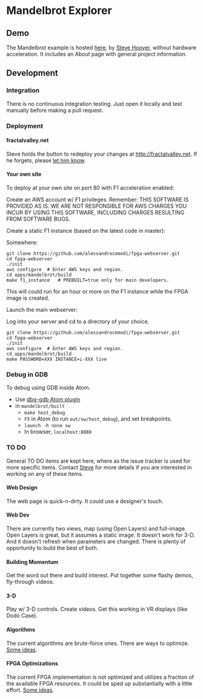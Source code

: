 # Mandelbrot Explorer

## Demo

The Mandelbrot example is hosted [here](http://fractalvalley.net), by [Steve Hoover](mailto:stevehoover@redwoodeda.com), without hardware acceleration.
It includes an About page with general project information.

## Development

### Integration

There is no continuous integration testing. Just open it locally and test manually before making a pull request.

### Deployment

#### fractalvalley.net

Steve holds the button to redeploy your changes at http://fractalvalley.net. If he forgets, please [let him know](mailto:stevehoover@redwoodeda.com).

#### Your own site

To deploy at your own site on port 80 with F1 acceleration enabled:

Create an AWS account w/ F1 privileges. Remember: THIS SOFTWARE IS PROVIDED AS IS. WE ARE NOT RESPONSIBLE FOR AWS CHARGES YOU INCUR BY USING THIS SOFTWARE, INCLUDING CHARGES RESULTING FROM SOFTWARE BUGS.

Create a static F1 instance (based on the latest code in master):

Somewhere:
```
git clone https://github.com/alessandrocomodi/fpga-webserver.git
cd fpga-webserver
./init
aws configure  # Enter AWS keys and region.
cd apps/mandelbrot/build
make f1_instance   # PREBUILT=true only for main developers.
```
This will could run for an hour or more on the F1 instance while the FPGA image is created.

Launch the main webserver:

Log into your server and cd to a directory of your choice.
```
git clone https://github.com/alessandrocomodi/fpga-webserver.git
cd fpga-webserver
./init
aws configure  # Enter AWS keys and region.
cd apps/mandelbrot/build
make PASSWORD=XXX INSTANCE=i-XXX live
```

### Debug in GDB

To debug using GDB inside Atom.
  - Use [dbg-gdb Atom plugin](https://atom.io/packages/dbg-gdb)
  - in `mandelbrot/built`
    - `make host_debug`
    - `F5` in Atom (to run `out/sw/host_debug`), and set breakpoints.
    - `launch -h none sw`
    - In browser, `localhost:8888`

### TO DO

General TO DO items are kept here, where as the issue tracker is used for more specific items. Contact [Steve](mailto:stevehoover@redwoodeda.com) for more details if you are interested in working on any of these items.

#### Web Design

The web page is quick-n-dirty. It could use a designer's touch.

#### Web Dev

There are currently two views, map (using Open Layers) and full-image. Open Layers is great, but it assumes a static image.
It doesn't work for 3-D. And it doesn't refresh when parameters are changed. There is plenty of opportunity to build the
best of both.

#### Building Momentum

Get the word out there and build interest. Put together some flashy demos, fly-through videos.

#### 3-D

Play w/ 3-D controls. Create videos. Get this working in VR displays (like Dodo Case).

#### Algorithms

The current algorithms are brute-force ones. There are ways to optimize. [Some ideas](https://docs.google.com/document/d/1K0gPk9uK7av3IdA827IM3OaHT1pDNHdVi7VGKfMQwHc/edit?usp=sharing).

#### FPGA Optimizations

The current FPGA implementation is not optimized and utilizes a fraction of the available FPGA resources. It could be sped up substantially with a little effort. [Some ideas](https://docs.google.com/document/d/1K0gPk9uK7av3IdA827IM3OaHT1pDNHdVi7VGKfMQwHc/edit?usp=sharing).

